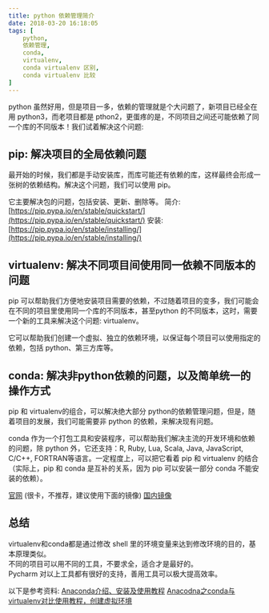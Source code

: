 ```yaml
---
title: python 依赖管理简介
date: 2018-03-20 16:18:05
tags: [
    python,
    依赖管理,
    conda,
    virtualenv,
    conda virtualenv 区别,
    conda virtualenv 比较
]
---
```


python 虽然好用，但是项目一多，依赖的管理就是个大问题了，新项目已经全在用 python3，而老项目都是 pthon2，更蛋疼的是，不同项目之间还可能依赖了同一个库的不同版本！我们试着解决这个问题:

##  pip: 解决项目的全局依赖问题
最开始的时候，我们都是手动安装库，而库可能还有依赖的库，这样最终会形成一张树的依赖结构。解决这个问题，我们可以使用 pip。

它主要解决包的问题，包括安装、更新、删除等。
简介: [https://pip.pypa.io/en/stable/quickstart/](https://pip.pypa.io/en/stable/quickstart/) 
安装: [https://pip.pypa.io/en/stable/installing/](https://pip.pypa.io/en/stable/installing/)

## virtualenv: 解决不同项目间使用同一依赖不同版本的问题
pip 可以帮助我们方便地安装项目需要的依赖，不过随着项目的变多，我们可能会在不同的项目里使用同一个库的不同版本，甚至python 的不同版本，这时，需要一个新的工具来解决这个问题: virtualenv。

它可以帮助我们创建一个虚拟、独立的依赖环境，以保证每个项目可以使用指定的依赖，包括 python、第三方库等。



## conda: 解决非python依赖的问题，以及简单统一的操作方式
pip 和 virtualenv的组合，可以解决绝大部分 python的依赖管理问题，但是，随着项目的发展，我们可能需要非 python 的依赖，来解决现有问题。

conda 作为一个打包工具和安装程序，可以帮助我们解决主流的开发环境和依赖的问题，除 python 外，它还支持：R, Ruby, Lua, Scala, Java, JavaScript, C/C++, FORTRAN等语言。一定程度上，可以把它看着 pip 和 virtualenv 的结合（实际上，pip 和 conda 是互补的关系，因为 pip 可以安装一部分 conda 不能安装的依赖）。

[官网](https://www.anaconda.com/what-is-anaconda/) (很卡，不推荐，建议使用下面的镜像)
[国内镜像](https://mirror.tuna.tsinghua.edu.cn/help/anaconda/)

## 总结
virtualenv和conda都是通过修改 shell 里的环境变量来达到修改环境的目的，基本原理类似。  
不同的项目可以用不同的工具，不要求全，适合才是最好的。  
Pycharm 对以上工具都有很好的支持，善用工具可以极大提高效率。  

以下是参考资料:
[Anaconda介绍、安装及使用教程](https://zhuanlan.zhihu.com/p/32925500)
[Anacodna之conda与 virtualenv对比使用教程，创建虚拟环境](http://python.jobbole.com/85588/)



